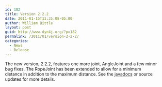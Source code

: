 ```yaml
---
id: 182
title: Version 2.2.2
date: 2011-01-15T13:35:08-05:00
author: William Bittle
layout: post
guid: http://www.dyn4j.org/?p=182
permalink: /2011/01/version-2-2-2/
categories:
  - News
  - Release
---
```

The new version, 2.2.2, features one more joint, AngleJoint and a few minor bug fixes. The RopeJoint has been extended to allow for a minimum distance in addition to the maximum distance. See the <a href="https://javadoc.io/doc/org.dyn4j/dyn4j">javadocs</a> or source updates for more details.

